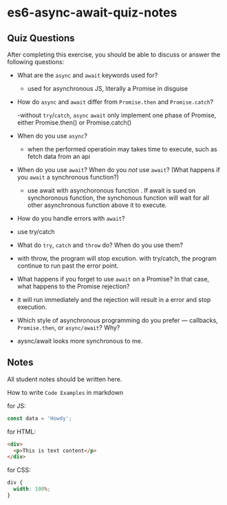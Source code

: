# es6-async-await-quiz-notes

## Quiz Questions

After completing this exercise, you should be able to discuss or answer the following questions:

- What are the `async` and `await` keywords used for?

  - used for asynchronous JS, literally a Promise in disguise

- How do `async` and `await` differ from `Promise.then` and `Promise.catch`?

  -without `try`/`catch`, `async` `await` only implement one phase of Promise, either Promise.then() or Promise.catch()

- When do you use `async`?

  - when the performed operatioin may takes time to execute, such as fetch data from an api

- When do you use `await`? When do you _not_ use `await`? (What happens if you `await` a synchronous function?)

  - use await with asynchoronous function . If await is sued on synchoronous function, the synchonous function will wait for all other asynchronous function above it to execute.

- How do you handle errors with `await`?

- use try/catch

- What do `try`, `catch` and `throw` do? When do you use them?

- with throw, the program will stop excution. with try/catch, the program continue to run past the error point.

- What happens if you forget to use `await` on a Promise? In that case, what happens to the Promise rejection?

- it will run immediately and the rejection will result in a error and stop execution.

- Which style of asynchronous programming do you prefer — callbacks, `Promise.then`, or `async/await`? Why?

- aysnc/await looks more synchronous to me.

## Notes

All student notes should be written here.

How to write `Code Examples` in markdown

for JS:

```javascript
const data = 'Howdy';
```

for HTML:

```html
<div>
  <p>This is text content</p>
</div>
```

for CSS:

```css
div {
  width: 100%;
}
```
